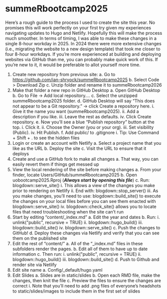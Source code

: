 # summeRbootcamp2025
 Here’s a rough guide to the process I used to create the site this year. No promises this will work perfectly on your first try given my experiences navigating updates to Hugo and Netlify. Hopefully this will make the process much smoother. 
In terms of timing, I was able to make these changes in a single 8-hour workday in 2025. In 2024 there were more extensive changes (i.e., migrating the website to a new design template) that took me closer to four 8-hour workdays. If you’re more experienced at building and deploying websites via GitHub than me, you can probably make quick work of this. If you’re new to it, it would be preferable to allot yourself more time. 

1.	Create new repository from previous site:
a.	Go to https://github.com/ian-shryock/summeRbootcamp2025
b.	Select Code > Download Zip 
c.	Unzip folder and rename it to summeRbootcamp2026
2.	Make that folder a new repo in GitHub Desktop
a.	Open GitHub Desktop
b.	Go to File → Add local repository….
c.	Select the unzipped summeRbootcamp2025 folder.
d.	GitHub Desktop will say “This does not appear to be a Git repository.” → click Create a repository here.
i.	Give it the name you want (summeRbootcamp2025).
ii.	Add a description if you like.
iii.	Leave the rest as defaults.
iv.	Click Create repository.
e.	Now you’ll see a blue “Publish repository” button at the top.
i.	Click it.
ii.	Choose the Owner (you or your org).
iii.	Set visibility (Public).
iv.	Hit Publish.
f.	Add public/ to .gitignore
i.	Tip: Use Command + Shift + . to see the hidden files
3.	Login or create an account with Netlify
a.	Select a project name that you like as the URL
b.	Deploy the site
c.	Visit the URL to ensure that it deploys
4.	Create and use a GitHub fork to make all changes
a.	That way, you can easily revert them if things get messed up
5.	View the local rendering of the site before making changes
a.	From your finder, locate Users/GitHub/summeRbootcamp2025
b.	Open uobootcamp2025.Rproj (***Always start by opening this file***)
c.	Run: blogdown::serve_site()
i.	This allows a view of the changes you make prior to rendering on Netlify
ii.	End with: blogdown::stop_server()
iii.	As you make changes, you’ll need to use: blogdown::build_site() to execute the changes on your local files before you can see them enacted with blogdown::serve_site()
iv.	blogdown::check_site() allows you to locate files that need troubleshooting when the site can’t run
6.	Start by editing “content/_index.md” 
a.	Edit the year and dates
b.	Run:
i.	 unlink("public", recursive = TRUE)
ii.	blogdown::hugo_build()
iii.	blogdown::build_site() 
iv.	blogdown::serve_site()
c.	Push the changes to GitHub!
d.	Deploy these changes via Netlify and verify that you can see them on the published site
7.	Edit the rest of “content/”
a.	All of the  “_index.md” files in these subfolders render the pages. 
b.	Edit all of them to have up to date information
c.	Then run:
i.	unlink("public", recursive = TRUE)
ii.	blogdown::hugo_build()
iii.	blogdown::build_site() 
d.	Push to Github and render site via Netlify
8.	Edit site name
a.	Config/_default/hugo.yaml
9.	Edit Slides
a.	Slides are in static/slides
b.	Open each RMD file, make the changes, then knit the file
c.	Preview the files to ensure the changes are correct
i.	Note that you’ll need to add .png files of everyone’s headshots to static/slides/images to include them in the first set of slides

